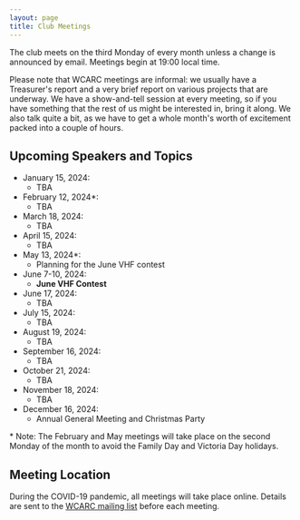 ```yaml
---
layout: page
title: Club Meetings
---
```


The club meets on the third Monday of every month unless a change is
announced by email. Meetings begin at 19:00 local time.

Please note that WCARC meetings are informal: we usually have a
Treasurer's report and a very brief report on various projects that are
underway. We have a show-and-tell session at every meeting, so if you have
something that the rest of us might be interested in, bring it along. We also
talk quite a bit, as we have to get a whole month's worth of excitement packed
into a couple of hours.

## Upcoming Speakers and Topics

* January 15, 2024:
  * TBA
* February 12, 2024\*:
  * TBA
* March 18, 2024:
  * TBA
* April 15, 2024:
  * TBA
* May 13, 2024\*:
  * Planning for the June VHF contest
* June 7-10, 2024:
  * **June VHF Contest**
* June 17, 2024:
  * TBA
* July 15, 2024:
  * TBA
* August 19, 2024:
  * TBA
* September 16, 2024:
  * TBA
* October 21, 2024:
  * TBA
* November 18, 2024:
  * TBA
* December 16, 2024:
  * Annual General Meeting and Christmas Party

\* Note: The February and May meetings will take place on the second Monday of the
month to avoid the Family Day and Victoria Day holidays.

## Meeting Location

During the COVID-19 pandemic, all meetings will take place online. Details are
sent to the [WCARC mailing list](https://groups.io/g/wcclist/topics) before each
meeting.
